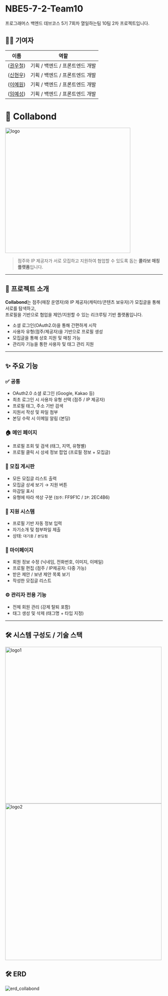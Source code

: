 # NBE5-7-2-Team10
프로그래머스 백엔드 데브코스 5기 7회차 열일하는팀 10팀 2차 프로젝트입니다.
## 🧑‍💼 기여자

| 이름 | 역할 |
|------|------|
| ([권우철](https://github.com/2ternal))| 기획 / 백엔드 / 프론트엔드 개발 |
| ([신현우](https://github.com/newname99))| 기획 / 백엔드 / 프론트엔드 개발 |
| ([이예원](https://github.com/ky1nonly))| 기획 / 백엔드 / 프론트엔드 개발 |
| ([임예성](https://github.com/sjsk3232))| 기획 / 백엔드 / 프론트엔드 개발 |

# 🧩 Collabond
<img src="https://github.com/user-attachments/assets/9f32f761-e1c7-4ddc-8783-df3f925cd9ef" alt="logo" width="400"/>

> 점주와 IP 제공자가 서로 모집하고 지원하여 협업할 수 있도록 돕는 **콜라보 매칭 플랫폼**입니다.

---

## 📌 프로젝트 소개

**Collabond**는 점주(매장 운영자)와 IP 제공자(캐릭터/콘텐츠 보유자)가 모집글을 통해 서로를 탐색하고,  
프로필을 기반으로 협업을 제안/지원할 수 있는 리크루팅 기반 플랫폼입니다.

- 소셜 로그인(OAuth2.0)을 통해 간편하게 시작
- 사용자 유형(점주/제공자)을 기반으로 프로필 생성
- 모집글을 통해 상호 지원 및 매칭 가능
- 관리자 기능을 통한 사용자 및 태그 관리 지원

---

## ✨ 주요 기능

### ✅ 공통
- OAuth2.0 소셜 로그인 (Google, Kakao 등)
- 최초 로그인 시 사용자 유형 선택 (점주 / IP 제공자)
- 프로필 태그, 주소 기반 검색
- 지원서 작성 및 파일 첨부
- 본딩 수락 시 이메일 알림 (본딩)

### 🏠 메인 페이지
- 프로필 조회 및 검색 (태그, 지역, 유형별)
- 프로필 클릭 시 상세 정보 팝업 (프로필 정보 + 모집글)

### 📄 모집 게시판
- 모든 모집글 리스트 출력
- 모집글 상세 보기 → 지원 버튼
- 마감일 표시
- 유형에 따라 색상 구분 (`점주`: FF9F1C / `IP`: 2EC4B6)

### 📝 지원 시스템
- 프로필 기반 자동 정보 입력
- 자기소개 및 첨부파일 제출
- 상태: `대기중` / `본딩됨`

### 👤 마이페이지
- 회원 정보 수정 (닉네임, 전화번호, 이미지, 이메일)
- 프로필 편집 (점주 / IP제공자: 다중 가능)
- 받은 제안 / 보낸 제안 목록 보기
- 작성한 모집글 리스트

### ⚙️ 관리자 전용 기능
- 전체 회원 관리 (강제 탈퇴 포함)
- 태그 생성 및 삭제 (태그명 + 타입 지정)

---

## 🛠️ 시스템 구성도 / 기술 스택
<img src="https://github.com/user-attachments/assets/e2ca8490-f5c3-4d2b-abc0-c6899b230d44" alt="logo1" height="500"/>
<img src="https://github.com/user-attachments/assets/de44d232-bde7-40f2-b9f0-866fb45c05f3" alt="logo2" height="500"/>

## 🛠️ ERD
![erd_collabond](https://github.com/user-attachments/assets/d8b96391-db8b-4c28-b309-abb0e85c8003)
